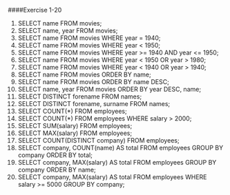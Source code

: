 ####Exercise 1-20
1. SELECT name FROM movies;
2. SELECT name, year FROM movies;
3. SELECT name FROM movies WHERE year = 1940;
4. SELECT name FROM movies WHERE year < 1950;
5. SELECT name FROM movies WHERE year >= 1940 AND year <= 1950;
6. SELECT name FROM movies WHERE year < 1950 OR year > 1980;
7. SELECT name FROM movies WHERE year < 1940 OR year > 1940;
8. SELECT name FROM movies ORDER BY name; 
9. SELECT name FROM movies ORDER BY name DESC;
10. SELECT name, year FROM movies ORDER BY year DESC, name;
11. SELECT DISTINCT forename FROM names;
12. SELECT DISTINCT forename, surname FROM names;
13. SELECT COUNT(*) FROM employees;
14. SELECT COUNT(*) FROM employees WHERE salary > 2000;
15. SELECT SUM(salary) FROM employees;
16. SELECT MAX(salary) FROM employees;
17. SELECT COUNT(DISTINCT company) FROM employees;
18. SELECT company, COUNT(name) AS total FROM employees GROUP BY company ORDER BY total;
19. SELECT company, MAX(salary) AS total FROM employees GROUP BY company ORDER BY name;
20. SELECT company, MAX(salary) AS total FROM employees WHERE salary >= 5000 GROUP BY company;
